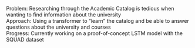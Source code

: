 Problem: Researching through the Academic Catalog is tedious when wanting to find information about the university​<br/> Approach:​ Using a transformer to “learn” the catalog and be able to answer questions about the university and courses​<br/> Progress:​ Currently working on a proof-of-concept LSTM model with the SQUAD dataset​<br/> ​
